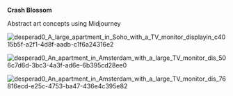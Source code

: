 **Crash Blossom**

Abstract art concepts using Midjourney



![desperad0_A_large_apartment_in_Soho_with_a_TV_monitor_displayin_c4015b5f-a2f1-4d8f-aadb-c1f6a24316e2](https://user-images.githubusercontent.com/3966741/203333806-4d5a9654-0914-4f69-a4b6-15bce0d68a6c.png)




![desperad0_An_apartment_in_Amsterdam_with_a_large_TV_monitor_dis_506c7d6d-3bc3-4a3f-ad6e-6b395cd28ee0](https://user-images.githubusercontent.com/3966741/203333865-96c2016b-bfc5-4f63-bcf1-a79ac4d0e113.png)



![desperad0_An_apartment_in_Amsterdam_with_a_large_TV_monitor_dis_76816ecd-e25c-4753-ba47-436e4c395e82](https://user-images.githubusercontent.com/3966741/203333906-e89f4155-bf05-47eb-8c1d-45998f7d0e5b.png)

